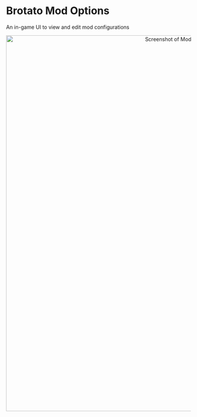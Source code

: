 # Brotato Mod Options
 An in-game UI to view and edit mod configurations

<div align="center">

<img alt="Screenshot of Mod config editor in Brotato" src="https://github.com/BrotatoMods/Brotato-Mod-Options/assets/41547570/9e1cb90c-eac7-4952-b0f1-23c783d4c251" width="1024" />

</div>


